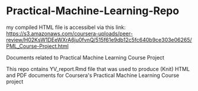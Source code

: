 # Practical-Machine-Learning-Repo
my compiled HTML file is accessibel via this link:
https://s3.amazonaws.com/coursera-uploads/peer-review/H02KsW1DEeWXrA6ju0fvnQ/515f61e9db12c5fc640b9ce303e06265/PML_Course-Project.html

Documents related to Practical Machine Learning Course Project

This repo cntains YV_report.Rmd file that was used to produce (Knit) HTML and PDF documents for Coursera's Practical Machine Learning Course project
